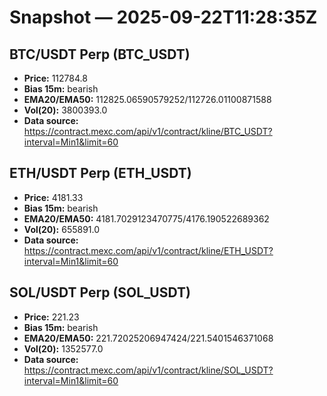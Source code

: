 # Snapshot — 2025-09-22T11:28:35Z

## BTC/USDT Perp (BTC_USDT)
- **Price:** 112784.8
- **Bias 15m:** bearish
- **EMA20/EMA50:** 112825.06590579252/112726.01100871588
- **Vol(20):** 3800393.0
- **Data source:** https://contract.mexc.com/api/v1/contract/kline/BTC_USDT?interval=Min1&limit=60

## ETH/USDT Perp (ETH_USDT)
- **Price:** 4181.33
- **Bias 15m:** bearish
- **EMA20/EMA50:** 4181.7029123470775/4176.190522689362
- **Vol(20):** 655891.0
- **Data source:** https://contract.mexc.com/api/v1/contract/kline/ETH_USDT?interval=Min1&limit=60

## SOL/USDT Perp (SOL_USDT)
- **Price:** 221.23
- **Bias 15m:** bearish
- **EMA20/EMA50:** 221.72025206947424/221.5401546371068
- **Vol(20):** 1352577.0
- **Data source:** https://contract.mexc.com/api/v1/contract/kline/SOL_USDT?interval=Min1&limit=60
